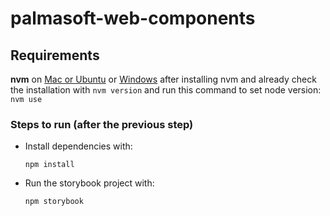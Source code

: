 # palmasoft-web-components

## Requirements

**nvm** on [Mac or Ubuntu](https://github.com/nvm-sh/nvm) or [Windows](https://github.com/coreybutler/nvm-windows) after installing nvm and already check the installation with ```nvm version``` and run this command to set node version:
```nvm use```


### Steps to run (after the previous step)

- Install dependencies with:

  ```npm install```

- Run the storybook project with:

  ```npm storybook```

